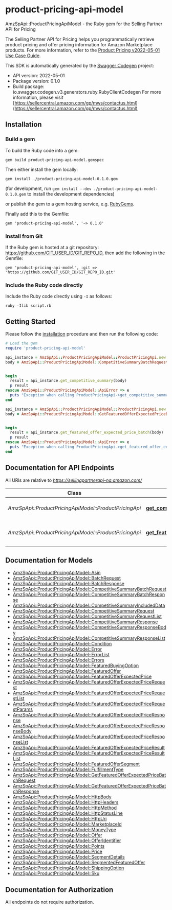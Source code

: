 # product-pricing-api-model

AmzSpApi::ProductPricingApiModel - the Ruby gem for the Selling Partner API for Pricing

The Selling Partner API for Pricing helps you programmatically retrieve product pricing and offer pricing information for Amazon Marketplace products.  For more information, refer to the [Product Pricing v2022-05-01 Use Case Guide](https://developer-docs.amazon.com/sp-api/docs/product-pricing-api-v2022-05-01-use-case-guide).

This SDK is automatically generated by the [Swagger Codegen](https://github.com/swagger-api/swagger-codegen) project:

- API version: 2022-05-01
- Package version: 0.1.0
- Build package: io.swagger.codegen.v3.generators.ruby.RubyClientCodegen
For more information, please visit [https://sellercentral.amazon.com/gp/mws/contactus.html](https://sellercentral.amazon.com/gp/mws/contactus.html)

## Installation

### Build a gem

To build the Ruby code into a gem:

```shell
gem build product-pricing-api-model.gemspec
```

Then either install the gem locally:

```shell
gem install ./product-pricing-api-model-0.1.0.gem
```
(for development, run `gem install --dev ./product-pricing-api-model-0.1.0.gem` to install the development dependencies)

or publish the gem to a gem hosting service, e.g. [RubyGems](https://rubygems.org/).

Finally add this to the Gemfile:

    gem 'product-pricing-api-model', '~> 0.1.0'

### Install from Git

If the Ruby gem is hosted at a git repository: https://github.com/GIT_USER_ID/GIT_REPO_ID, then add the following in the Gemfile:

    gem 'product-pricing-api-model', :git => 'https://github.com/GIT_USER_ID/GIT_REPO_ID.git'

### Include the Ruby code directly

Include the Ruby code directly using `-I` as follows:

```shell
ruby -Ilib script.rb
```

## Getting Started

Please follow the [installation](#installation) procedure and then run the following code:
```ruby
# Load the gem
require 'product-pricing-api-model'

api_instance = AmzSpApi::ProductPricingApiModel::ProductPricingApi.new
body = AmzSpApi::ProductPricingApiModel::CompetitiveSummaryBatchRequest.new # CompetitiveSummaryBatchRequest | The batch of `getCompetitiveSummary` requests.


begin
  result = api_instance.get_competitive_summary(body)
  p result
rescue AmzSpApi::ProductPricingApiModel::ApiError => e
  puts "Exception when calling ProductPricingApi->get_competitive_summary: #{e}"
end

api_instance = AmzSpApi::ProductPricingApiModel::ProductPricingApi.new
body = AmzSpApi::ProductPricingApiModel::GetFeaturedOfferExpectedPriceBatchRequest.new # GetFeaturedOfferExpectedPriceBatchRequest | 


begin
  result = api_instance.get_featured_offer_expected_price_batch(body)
  p result
rescue AmzSpApi::ProductPricingApiModel::ApiError => e
  puts "Exception when calling ProductPricingApi->get_featured_offer_expected_price_batch: #{e}"
end
```

## Documentation for API Endpoints

All URIs are relative to *https://sellingpartnerapi-na.amazon.com/*

Class | Method | HTTP request | Description
------------ | ------------- | ------------- | -------------
*AmzSpApi::ProductPricingApiModel::ProductPricingApi* | [**get_competitive_summary**](docs/ProductPricingApi.md#get_competitive_summary) | **POST** /batches/products/pricing/2022-05-01/items/competitiveSummary | 
*AmzSpApi::ProductPricingApiModel::ProductPricingApi* | [**get_featured_offer_expected_price_batch**](docs/ProductPricingApi.md#get_featured_offer_expected_price_batch) | **POST** /batches/products/pricing/2022-05-01/offer/featuredOfferExpectedPrice | 

## Documentation for Models

 - [AmzSpApi::ProductPricingApiModel::Asin](docs/Asin.md)
 - [AmzSpApi::ProductPricingApiModel::BatchRequest](docs/BatchRequest.md)
 - [AmzSpApi::ProductPricingApiModel::BatchResponse](docs/BatchResponse.md)
 - [AmzSpApi::ProductPricingApiModel::CompetitiveSummaryBatchRequest](docs/CompetitiveSummaryBatchRequest.md)
 - [AmzSpApi::ProductPricingApiModel::CompetitiveSummaryBatchResponse](docs/CompetitiveSummaryBatchResponse.md)
 - [AmzSpApi::ProductPricingApiModel::CompetitiveSummaryIncludedData](docs/CompetitiveSummaryIncludedData.md)
 - [AmzSpApi::ProductPricingApiModel::CompetitiveSummaryRequest](docs/CompetitiveSummaryRequest.md)
 - [AmzSpApi::ProductPricingApiModel::CompetitiveSummaryRequestList](docs/CompetitiveSummaryRequestList.md)
 - [AmzSpApi::ProductPricingApiModel::CompetitiveSummaryResponse](docs/CompetitiveSummaryResponse.md)
 - [AmzSpApi::ProductPricingApiModel::CompetitiveSummaryResponseBody](docs/CompetitiveSummaryResponseBody.md)
 - [AmzSpApi::ProductPricingApiModel::CompetitiveSummaryResponseList](docs/CompetitiveSummaryResponseList.md)
 - [AmzSpApi::ProductPricingApiModel::Condition](docs/Condition.md)
 - [AmzSpApi::ProductPricingApiModel::Error](docs/Error.md)
 - [AmzSpApi::ProductPricingApiModel::ErrorList](docs/ErrorList.md)
 - [AmzSpApi::ProductPricingApiModel::Errors](docs/Errors.md)
 - [AmzSpApi::ProductPricingApiModel::FeaturedBuyingOption](docs/FeaturedBuyingOption.md)
 - [AmzSpApi::ProductPricingApiModel::FeaturedOffer](docs/FeaturedOffer.md)
 - [AmzSpApi::ProductPricingApiModel::FeaturedOfferExpectedPrice](docs/FeaturedOfferExpectedPrice.md)
 - [AmzSpApi::ProductPricingApiModel::FeaturedOfferExpectedPriceRequest](docs/FeaturedOfferExpectedPriceRequest.md)
 - [AmzSpApi::ProductPricingApiModel::FeaturedOfferExpectedPriceRequestList](docs/FeaturedOfferExpectedPriceRequestList.md)
 - [AmzSpApi::ProductPricingApiModel::FeaturedOfferExpectedPriceRequestParams](docs/FeaturedOfferExpectedPriceRequestParams.md)
 - [AmzSpApi::ProductPricingApiModel::FeaturedOfferExpectedPriceResponse](docs/FeaturedOfferExpectedPriceResponse.md)
 - [AmzSpApi::ProductPricingApiModel::FeaturedOfferExpectedPriceResponseBody](docs/FeaturedOfferExpectedPriceResponseBody.md)
 - [AmzSpApi::ProductPricingApiModel::FeaturedOfferExpectedPriceResponseList](docs/FeaturedOfferExpectedPriceResponseList.md)
 - [AmzSpApi::ProductPricingApiModel::FeaturedOfferExpectedPriceResult](docs/FeaturedOfferExpectedPriceResult.md)
 - [AmzSpApi::ProductPricingApiModel::FeaturedOfferExpectedPriceResultList](docs/FeaturedOfferExpectedPriceResultList.md)
 - [AmzSpApi::ProductPricingApiModel::FeaturedOfferSegment](docs/FeaturedOfferSegment.md)
 - [AmzSpApi::ProductPricingApiModel::FulfillmentType](docs/FulfillmentType.md)
 - [AmzSpApi::ProductPricingApiModel::GetFeaturedOfferExpectedPriceBatchRequest](docs/GetFeaturedOfferExpectedPriceBatchRequest.md)
 - [AmzSpApi::ProductPricingApiModel::GetFeaturedOfferExpectedPriceBatchResponse](docs/GetFeaturedOfferExpectedPriceBatchResponse.md)
 - [AmzSpApi::ProductPricingApiModel::HttpBody](docs/HttpBody.md)
 - [AmzSpApi::ProductPricingApiModel::HttpHeaders](docs/HttpHeaders.md)
 - [AmzSpApi::ProductPricingApiModel::HttpMethod](docs/HttpMethod.md)
 - [AmzSpApi::ProductPricingApiModel::HttpStatusLine](docs/HttpStatusLine.md)
 - [AmzSpApi::ProductPricingApiModel::HttpUri](docs/HttpUri.md)
 - [AmzSpApi::ProductPricingApiModel::MarketplaceId](docs/MarketplaceId.md)
 - [AmzSpApi::ProductPricingApiModel::MoneyType](docs/MoneyType.md)
 - [AmzSpApi::ProductPricingApiModel::Offer](docs/Offer.md)
 - [AmzSpApi::ProductPricingApiModel::OfferIdentifier](docs/OfferIdentifier.md)
 - [AmzSpApi::ProductPricingApiModel::Points](docs/Points.md)
 - [AmzSpApi::ProductPricingApiModel::Price](docs/Price.md)
 - [AmzSpApi::ProductPricingApiModel::SegmentDetails](docs/SegmentDetails.md)
 - [AmzSpApi::ProductPricingApiModel::SegmentedFeaturedOffer](docs/SegmentedFeaturedOffer.md)
 - [AmzSpApi::ProductPricingApiModel::ShippingOption](docs/ShippingOption.md)
 - [AmzSpApi::ProductPricingApiModel::Sku](docs/Sku.md)

## Documentation for Authorization

 All endpoints do not require authorization.

